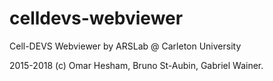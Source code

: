 # celldevs-webviewer
Cell-DEVS Webviewer by ARSLab @ Carleton University

2015-2018 (c) Omar Hesham, Bruno St-Aubin, Gabriel Wainer.